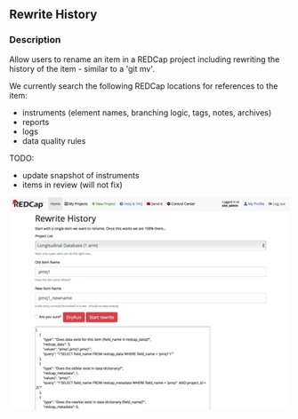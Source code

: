 ## Rewrite History

### Description

Allow users to rename an item in a REDCap project including rewriting the history of the item - similar to a 'git mv'.

We currently search the following REDCap locations for references to the item:
- instruments (element names, branching logic, tags, notes, archives)
- reports
- logs
- data quality rules

TODO:
- update snapshot of instruments
- items in review (will not fix)

![Web Interface](/images/snapshot.png "Web Interface")

